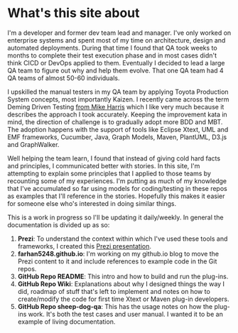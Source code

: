 # What's this site about

I'm a developer and former dev team lead and manager. I've only worked on enterprise systems and spent most of my time on architecture, design and automated deployments.
During that time I found that QA took weeks to months to complete their test execution phase and in most cases didn't think CICD or DevOps applied to them.
Eventually I decided to lead a large QA team to figure out why and help them evolve. 
That one QA team had 4 QA teams of almost 50-60 individuals. 

I upskilled the manual testers in my QA team by applying Toyota Production System concepts, most importantly Kaizen.
I recently came across the term Deming Driven Testing [from Mike Harris](https://testandanalysis.home.blog/) which I like very much because it describes the approach I took accurately.
Keeping the improvement kata in mind, the direction of challenge is to gradually adopt more BDD and MBT.
The adoption happens with the support of tools like Eclipse Xtext, UML and EMF frameworks, Cucumber, Java, Graph Models, Maven, PlantUML, D3.js and GraphWalker.

Well helping the team learn, I found that instead of giving cold hard facts and principles, I communicated better with stories.
In this site, I'm attempting to explain some principles that I applied to those teams by recounting some of my experiences.
I'm putting as much of my knowledge that I've accumulated so far using models for coding/testing in these repos as examples that I'll reference in the stories.
Hopefully this makes it easier for someone else who's interested in doing similar things.

This is a work in progress so I'll be updating it daily/weekly. In general the documentation is divided up as so:
1. **Prezi**: To understand the context within which I've used these tools and frameworks, I created this [Prezi presentation](https://prezi.com/view/yNpSiGMbioX8lNp5tS2q/). 
2. **farhan5248.github.io**: I'm working on my github.io blog to move the Prezi content to it and include references to example code in the Git repos.
3. **GitHub Repo README**: This intro and how to build and run the plug-ins.
4. **GitHub Repo Wiki**: Explanations about why I designed things the way I did, roadmap of stuff that's left to implement and notes on how to create/modify the code for first time Xtext or Maven plug-in developers.
5. **GitHub Repo sheep-dog-qa**: This has the usage notes on how the plug-ins work. It's both the test cases and user manual. I wanted it to be an example of living documentation.
